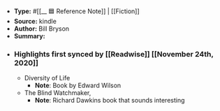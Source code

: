 - **Type:** #[[__ 🟦  Reference Note]] | [[Fiction]]
- **Source:**  kindle
- **Author:** Bill Bryson
- **Summary:**
- ### Highlights first synced by [[Readwise]] [[November 24th, 2020]]
    - Diversity of Life 
        - **Note**: Book by Edward Wilson 
    - The Blind Watchmaker, 
        - **Note**: Richard Dawkins book that sounds interesting 
